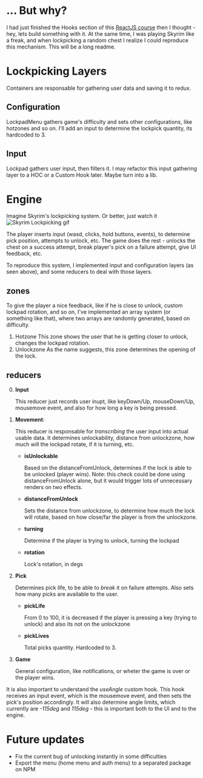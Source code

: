 # ... But why?
I had just finished the Hooks section of this [ReactJS course](https://www.udemy.com/course/react-the-complete-guide-incl-redux/) then I thought - hey, lets build something with it. At the same time, I was playing Skyrim like a freak, and when lockpicking a random chest I realize I could reproduce this mechanism. This will be a long readme.


# Lockpicking Layers
Containers are responsable for gathering user data and saving it to redux. 

## Configuration
LockpadMenu gathers game's difficulty and sets other configurations, like hotzones and so on. I'll add an input to determine the lockpick quantity, its hardcoded to 3. 

## Input
Lockpad gathers user input, then filters it. I may refactor this input gathering layer to a HOC or a Custom Hook later. Maybe turn into a lib.


# Engine
Imagine Skyrim's lockpicking system. Or better, just watch it
![Skyrim Lockpicking gif](https://media1.tenor.com/images/7ca9acadf4303c76b68dceea923544ac/tenor.gif?itemid=15095752 "Skyrim Lockpicking gif")

The player inserts input (wasd, clicks, hold buttons, events), to determine pick position, attempts to unlock, etc. The game does the rest - unlocks the chest on a success attempt, break player's pick on a failure attempt, give UI feedback, etc.

To reproduce this system, I implemented input and configuration layers (as seen above), and some reducers to deal with those layers. 

## zones
To give the player a nice feedback, like if he is close to unlock, custom lockpad rotation, and so on, I've implemented an array system (or something like that), where two arrays are randomly generated, based on difficulty. 
  1. Hotzone
   This zone shows the user that he is getting closer to unlock, changes the lockpad rotation.
  2. Unlockzone
   As the name suggests, this zone determines the opening of the lock.

## reducers
0. **Input**

    This reducer just records user inupt, like keyDown/Up, mouseDown/Up, mousemove event, and also for how long a key is being pressed. 

1. **Movement**:

    This reducer is responsable for _transcribing_ the user input into actual usable data. It determines unlockability, distance from unlockzone, how much will the lockpad rotate, if it is turning, etc.
    * **isUnlockable**
    
       Based on the distanceFromUnlock, determines if the lock is able to be unlocked (player wins). Note: this check could be done using distanceFromUnlock alone, but it would trigger lots of unnecessary renders on two effects.
    * **distanceFromUnlock**
    
       Sets the distance from unlockzone, to determine how much the lock will rotate, based on how close/far the player is from the unlockzone.
    * **turning**
    
       Determine if the player is trying to unlock, turning the lockpad
    * **rotation**
    
       Lock's rotation, in degs

2. **Pick**

   Determines pick life, to be able to _break_ it on failure attempts. Also sets how many picks are available to the user.
    * **pickLife**
    
       From 0 to 100, it is decreased if the player is pressing a key (trying to unlock) and also its not on the unlockzone
    * **pickLives**
    
       Total picks quantity. Hardcoded to 3.

3. **Game**

   General configuration, like notifications, or wheter the game is over or the player wins.


It is also important to understand the *useAngle* custom hook. This hook receives an input event, which is the mousemove event, and then sets the pick's position accordingly. It will also determine angle limits, which currently are *-115deg* and *115deg* - this is important both to the UI and to the engine.

# Future updates
   
   * Fix the current bug of unlocking instantly in some difficulties
   * Export the menu (home menu and auth menu) to a separated package on NPM